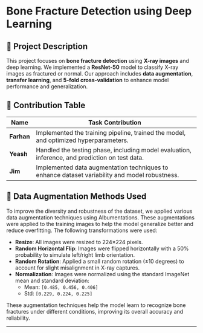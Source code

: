 # Bone Fracture Detection using Deep Learning  



## 📌 Project Description  
This project focuses on **bone fracture detection** using **X-ray images** and deep learning. We implemented a **ResNet-50** model to classify X-ray images as fractured or normal. Our approach includes **data augmentation**, **transfer learning**, and **5-fold cross-validation** to enhance model performance and generalization.



## 📌 Contribution Table
| Name   | Task Contribution |
|--------|-------------------|
| **Farhan** | Implemented the training pipeline, trained the model, and optimized hyperparameters. |
| **Yeash** | Handled the testing phase, including model evaluation, inference, and prediction on test data. |
| **Jim** | Implemented data augmentation techniques to enhance dataset variability and model robustness. |



## 📌 Data Augmentation Methods Used
To improve the diversity and robustness of the dataset, we applied various data augmentation techniques using Albumentations. These augmentations were applied to the training images to help the model generalize better and reduce overfitting. The following transformations were used:  

- **Resize**: All images were resized to 224×224 pixels.
- **Random Horizontal Flip**: Images were flipped horizontally with a 50% probability to simulate left/right limb orientation.
- **Random Rotation**: Applied a small random rotation (±10 degrees) to account for slight misalignment in X-ray captures.
- **Normalization**: Images were normalized using the standard ImageNet mean and standard deviation:
  - Mean: `[0.485, 0.456, 0.406]`
  - Std: `[0.229, 0.224, 0.225]`

These augmentation techniques help the model learn to recognize bone fractures under different conditions, improving its overall accuracy and reliability.  

---
